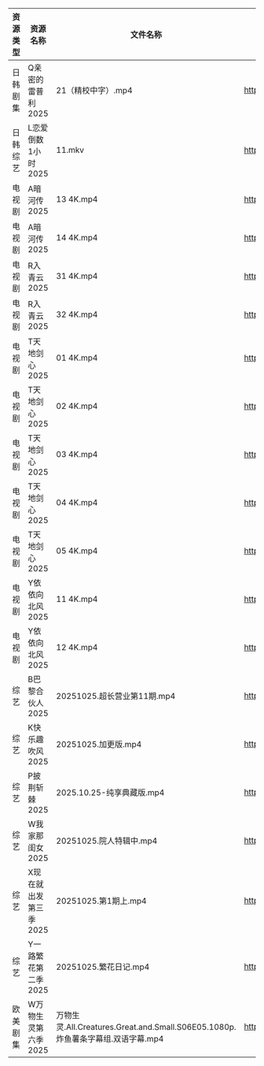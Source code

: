| 资源类型 | 资源名称          | 文件名称                                                             | 分享链接                                 | 更新时间                |
| ---- | ------------- | ---------------------------------------------------------------- | ------------------------------------ | ------------------- |
| 日韩剧集 | Q亲密的雷普利2025   | 21（精校中字）.mp4                                                     | https://pan.quark.cn/s/8cb9fd7634af  | 2025-10-25 10:23:02 |
| 日韩综艺 | L恋爱倒数1小时2025  | 11.mkv                                                           | https://pan.quark.cn/s/8e32fe75dba6  | 2025-10-25 12:29:07 |
| 电视剧  | A暗河传2025      | 13 4K.mp4                                                        | https://www.alipan.com/s/h2Y2d4BMiik | 2025-10-25 18:03:17 |
| 电视剧  | A暗河传2025      | 14 4K.mp4                                                        | https://www.alipan.com/s/h2Y2d4BMiik | 2025-10-25 18:03:17 |
| 电视剧  | R入青云2025      | 31 4K.mp4                                                        | https://www.alipan.com/s/7kV94cu2ZMy | 2025-10-25 16:03:45 |
| 电视剧  | R入青云2025      | 32 4K.mp4                                                        | https://www.alipan.com/s/7kV94cu2ZMy | 2025-10-25 16:03:45 |
| 电视剧  | T天地剑心2025     | 01 4K.mp4                                                        | https://www.alipan.com/s/da1XqYJmDWM | 2025-10-25 18:04:11 |
| 电视剧  | T天地剑心2025     | 02 4K.mp4                                                        | https://www.alipan.com/s/da1XqYJmDWM | 2025-10-25 18:04:11 |
| 电视剧  | T天地剑心2025     | 03 4K.mp4                                                        | https://www.alipan.com/s/da1XqYJmDWM | 2025-10-25 18:04:10 |
| 电视剧  | T天地剑心2025     | 04 4K.mp4                                                        | https://www.alipan.com/s/da1XqYJmDWM | 2025-10-25 18:04:10 |
| 电视剧  | T天地剑心2025     | 05 4K.mp4                                                        | https://www.alipan.com/s/da1XqYJmDWM | 2025-10-25 18:04:10 |
| 电视剧  | Y依依向北风2025    | 11 4K.mp4                                                        | https://www.alipan.com/s/D5ifn8EewgV | 2025-10-25 08:04:27 |
| 电视剧  | Y依依向北风2025    | 12 4K.mp4                                                        | https://www.alipan.com/s/D5ifn8EewgV | 2025-10-25 08:04:26 |
| 综艺   | B巴黎合伙人2025    | 20251025.超长营业第11期.mp4                                            | https://pan.quark.cn/s/4264ec5c7676  | 2025-10-25 16:27:04 |
| 综艺   | K快乐趣吹风2025    | 20251025.加更版.mp4                                                 | https://pan.quark.cn/s/2e73ee655d53  | 2025-10-25 16:29:00 |
| 综艺   | P披荆斩棘2025     | 2025.10.25-纯享典藏版.mp4                                             | https://pan.quark.cn/s/9ae1eb01008d  | 2025-10-25 16:30:18 |
| 综艺   | W我家那闺女2025    | 20251025.院人特辑中.mp4                                               | https://pan.quark.cn/s/382e9ca0c203  | 2025-10-25 16:31:22 |
| 综艺   | X现在就出发第三季2025 | 20251025.第1期上.mp4                                                | https://pan.quark.cn/s/857fd8309a69  | 2025-10-25 12:31:52 |
| 综艺   | Y一路繁花第二季2025  | 20251025.繁花日记.mp4                                                | https://pan.quark.cn/s/d58f24bbf057  | 2025-10-25 16:32:38 |
| 欧美剧集 | W万物生灵第六季2025  | 万物生灵.All.Creatures.Great.and.Small.S06E05.1080p.炸鱼薯条字幕组.双语字幕.mp4 | https://pan.quark.cn/s/6bed80ca39f7  | 2025-10-25 01:24:38 |
